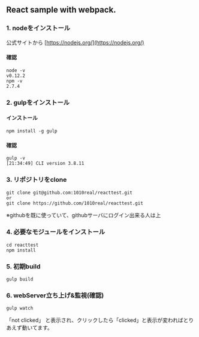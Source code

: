 ## React sample with webpack.

### 1. nodeをインストール

公式サイトから
[https://nodejs.org/](https://nodejs.org/)

#### 確認

```
node -v
v0.12.2
npm -v
2.7.4 
```

### 2. gulpをインストール

#### インストール
```
npm install -g gulp
```

#### 確認

```
gulp -v
[21:34:49] CLI version 3.8.11
```

### 3. リポジトリをclone

```
git clone git@github.com:1010real/reacttest.git
or 
git clone https://github.com/1010real/reacttest.git
```
※githubを既に使っていて、githubサーバにログイン出来る人は上

### 4. 必要なモジュールをインストール

```
cd reacttest
npm install
```

### 5. 初期build

```
gulp build
```

### 6. webServer立ち上げ&監視(確認)

```
gulp watch
```

「not clicked」 と表示され、クリックしたら「clicked」と表示が変わればとりあえず動いてます。
